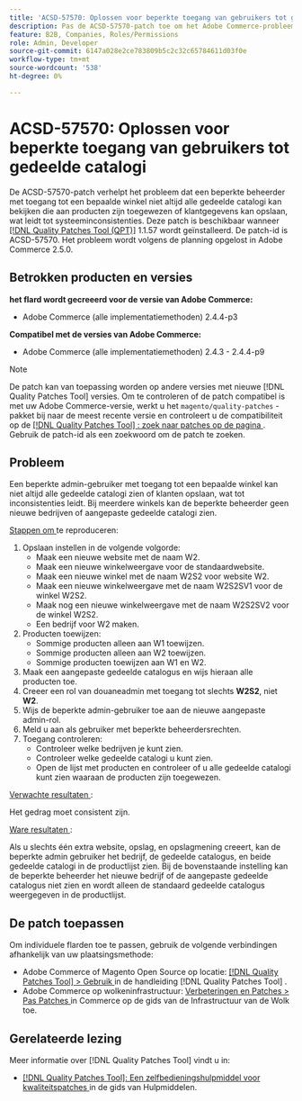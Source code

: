 ```yaml
---
title: 'ACSD-57570: Oplossen voor beperkte toegang van gebruikers tot gedeelde catalogi'
description: Pas de ACSD-57570-patch toe om het Adobe Commerce-probleem te verhelpen waarbij een beperkte beheerder met toegang tot een bepaalde winkel niet consistent alle gedeelde catalogi kan bekijken die aan producten zijn toegewezen of klantgegevens kan opslaan, wat leidt tot systeeminconsistenties.
feature: B2B, Companies, Roles/Permissions
role: Admin, Developer
source-git-commit: 6147a028e2ce783809b5c2c32c65784611d03f0e
workflow-type: tm+mt
source-wordcount: '538'
ht-degree: 0%

---
```



# ACSD-57570: Oplossen voor beperkte toegang van gebruikers tot gedeelde catalogi

De ACSD-57570-patch verhelpt het probleem dat een beperkte beheerder met toegang tot een bepaalde winkel niet altijd alle gedeelde catalogi kan bekijken die aan producten zijn toegewezen of klantgegevens kan opslaan, wat leidt tot systeeminconsistenties. Deze patch is beschikbaar wanneer [[!DNL Quality Patches Tool (QPT)]](/help/tools/quality-patches-tool/quality-patches-tool-to-self-serve-quality-patches.md) 1.1.57 wordt geïnstalleerd. De patch-id is ACSD-57570. Het probleem wordt volgens de planning opgelost in Adobe Commerce 2.5.0.

## Betrokken producten en versies

**het flard wordt gecreeerd voor de versie van Adobe Commerce:**

* Adobe Commerce (alle implementatiemethoden) 2.4.4-p3

**Compatibel met de versies van Adobe Commerce:**

* Adobe Commerce (alle implementatiemethoden) 2.4.3 - 2.4.4-p9

>[!NOTE]
>
>De patch kan van toepassing worden op andere versies met nieuwe [!DNL Quality Patches Tool] versies. Om te controleren of de patch compatibel is met uw Adobe Commerce-versie, werkt u het `magento/quality-patches` -pakket bij naar de meest recente versie en controleert u de compatibiliteit op de [[!DNL Quality Patches Tool] : zoek naar patches op de pagina ](https://experienceleague.adobe.com/tools/commerce-quality-patches/index.html?lang=nl-NL) . Gebruik de patch-id als een zoekwoord om de patch te zoeken.

## Probleem

Een beperkte admin-gebruiker met toegang tot een bepaalde winkel kan niet altijd alle gedeelde catalogi zien of klanten opslaan, wat tot inconsistenties leidt. Bij meerdere winkels kan de beperkte beheerder geen nieuwe bedrijven of aangepaste gedeelde catalogi zien.

<u> Stappen om </u> te reproduceren:

1. Opslaan instellen in de volgende volgorde:
   * Maak een nieuwe website met de naam W2.
   * Maak een nieuwe winkelweergave voor de standaardwebsite.
   * Maak een nieuwe winkel met de naam W2S2 voor website W2.
   * Maak een nieuwe winkelweergave met de naam W2S2SV1 voor de winkel W2S2.
   * Maak nog een nieuwe winkelweergave met de naam W2S2SV2 voor de winkel W2S2.
   * Een bedrijf voor W2 maken.
1. Producten toewijzen:
   * Sommige producten alleen aan W1 toewijzen.
   * Sommige producten alleen aan W2 toewijzen.
   * Sommige producten toewijzen aan W1 en W2.
1. Maak een aangepaste gedeelde catalogus en wijs hieraan alle producten toe.
1. Creeer een rol van douaneadmin met toegang tot slechts **W2S2**, niet **W2**.
1. Wijs de beperkte admin-gebruiker toe aan de nieuwe aangepaste admin-rol.
1. Meld u aan als gebruiker met beperkte beheerdersrechten.
1. Toegang controleren:
   * Controleer welke bedrijven je kunt zien.
   * Controleer welke gedeelde catalogi u kunt zien.
   * Open de lijst met producten en controleer of u alle gedeelde catalogi kunt zien waaraan de producten zijn toegewezen.

<u> Verwachte resultaten </u>:

Het gedrag moet consistent zijn.

<u> Ware resultaten </u>:

Als u slechts één extra website, opslag, en opslagmening creeert, kan de beperkte admin gebruiker het bedrijf, de gedeelde catalogus, en beide gedeelde catalogi in de productlijst zien. Bij de bovenstaande instelling kan de beperkte beheerder het nieuwe bedrijf of de aangepaste gedeelde catalogus niet zien en wordt alleen de standaard gedeelde catalogus weergegeven in de productlijst.

## De patch toepassen

Om individuele flarden toe te passen, gebruik de volgende verbindingen afhankelijk van uw plaatsingsmethode:

* Adobe Commerce of Magento Open Source op locatie: [[!DNL Quality Patches Tool]  > Gebruik ](/help/tools/quality-patches-tool/usage.md) in de handleiding [!DNL Quality Patches Tool] .
* Adobe Commerce op wolkeninfrastructuur: [ Verbeteringen en Patches > Pas Patches ](https://experienceleague.adobe.com/docs/commerce-cloud-service/user-guide/develop/upgrade/apply-patches.html?lang=nl-NL) in Commerce op de gids van de Infrastructuur van de Wolk toe.

## Gerelateerde lezing

Meer informatie over [!DNL Quality Patches Tool] vindt u in:

* [[!DNL Quality Patches Tool]: Een zelfbedieningshulpmiddel voor kwaliteitspatches ](/help/tools/quality-patches-tool/quality-patches-tool-to-self-serve-quality-patches.md) in de gids van Hulpmiddelen.
